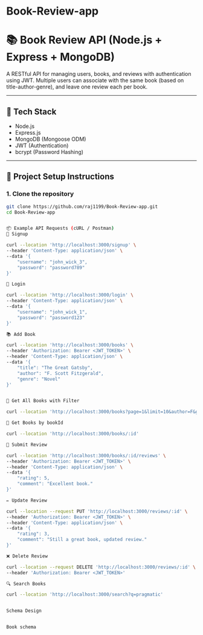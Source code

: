 # Book-Review-app

# 📚 Book Review API (Node.js + Express + MongoDB)

A RESTful API for managing users, books, and reviews with authentication using JWT. Multiple users can associate with the same book (based on title-author-genre), and leave one review each per book.

---

## 🔧 Tech Stack

- Node.js
- Express.js
- MongoDB (Mongoose ODM)
- JWT (Authentication)
- bcrypt (Password Hashing)

---

## 🚀 Project Setup Instructions

### 1. Clone the repository
```bash
git clone https://github.com/raj1199/Book-Review-app.git
cd Book-Review-app


📦 Example API Requests (cURL / Postman)
🔐 Signup

curl --location 'http://localhost:3000/signup' \
--header 'Content-Type: application/json' \
--data '{
    "username": "john_wick_3",
    "password": "password789"
}'

🔐 Login

curl --location 'http://localhost:3000/login' \
--header 'Content-Type: application/json' \
--data '{
    "username": "john_wick_1",
    "password": "password123"
}'

📚 Add Book

curl --location 'http://localhost:3000/books' \
--header 'Authorization: Bearer <JWT_TOKEN>' \
--header 'Content-Type: application/json' \
--data '{
    "title": "The Great Gatsby",
    "author": "F. Scott Fitzgerald",
    "genre": "Novel"
}'


📖 Get All Books with Filter

curl --location 'http://localhost:3000/books?page=1&limit=10&author=F&genre=Programming'

📖 Get Books by bookId

curl --location 'http://localhost:3000/books/:id'

📝 Submit Review

curl --location 'http://localhost:3000/books/:id/reviews' \
--header 'Authorization: Bearer <JWT_TOKEN>' \
--header 'Content-Type: application/json' \
--data '{
    "rating": 5,
    "comment": "Excellent book."
}'

✏️ Update Review

curl --location --request PUT 'http://localhost:3000/reviews/:id' \
--header 'Authorization: Bearer <JWT_TOKEN>' \
--header 'Content-Type: application/json' \
--data '{
    "rating": 3,
    "comment": "Still a great book, updated review."
}'

❌ Delete Review

curl --location --request DELETE 'http://localhost:3000/reviews/:id' \
--header 'Authorization: Bearer <JWT_TOKEN>'

🔍 Search Books

curl --location 'http://localhost:3000/search?q=pragmatic'


Schema Design


Book schema







